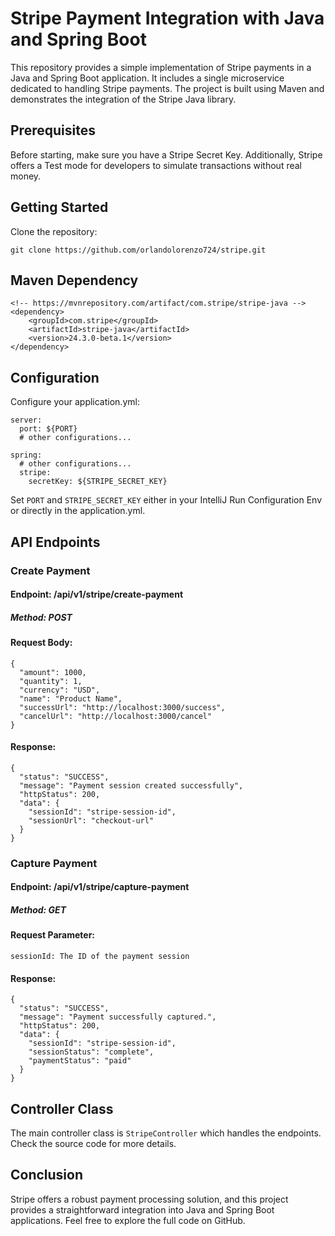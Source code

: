 # Stripe Payment Integration with Java and Spring Boot

This repository provides a simple implementation of Stripe payments in a Java and Spring Boot application. It includes a single microservice dedicated to handling Stripe payments. The project is built using Maven and demonstrates the integration of the Stripe Java library.

## Prerequisites

Before starting, make sure you have a Stripe Secret Key. Additionally, Stripe offers a Test mode for developers to simulate transactions without real money.

## Getting Started

Clone the repository:

```git clone https://github.com/orlandolorenzo724/stripe.git```

## Maven Dependency
```
<!-- https://mvnrepository.com/artifact/com.stripe/stripe-java -->
<dependency>
    <groupId>com.stripe</groupId>
    <artifactId>stripe-java</artifactId>
    <version>24.3.0-beta.1</version>
</dependency>
```

## Configuration
Configure your application.yml:

```
server:
  port: ${PORT}
  # other configurations...

spring:
  # other configurations...
  stripe:
    secretKey: ${STRIPE_SECRET_KEY}
```

Set ```PORT``` and ```STRIPE_SECRET_KEY``` either in your IntelliJ Run Configuration Env or directly in the application.yml.

## API Endpoints
### Create Payment
#### Endpoint: /api/v1/stripe/create-payment
##### Method: POST
#### Request Body:

```
{
  "amount": 1000,
  "quantity": 1,
  "currency": "USD",
  "name": "Product Name",
  "successUrl": "http://localhost:3000/success",
  "cancelUrl": "http://localhost:3000/cancel"
}
```
#### Response:
```
{
  "status": "SUCCESS",
  "message": "Payment session created successfully",
  "httpStatus": 200,
  "data": {
    "sessionId": "stripe-session-id",
    "sessionUrl": "checkout-url"
  }
}
```

### Capture Payment
#### Endpoint: /api/v1/stripe/capture-payment
##### Method: GET
#### Request Parameter:
```
sessionId: The ID of the payment session
```
#### Response:
```
{
  "status": "SUCCESS",
  "message": "Payment successfully captured.",
  "httpStatus": 200,
  "data": {
    "sessionId": "stripe-session-id",
    "sessionStatus": "complete",
    "paymentStatus": "paid"
  }
}

```

## Controller Class
The main controller class is ```StripeController``` which handles the endpoints. Check the source code for more details.

## Conclusion

Stripe offers a robust payment processing solution, and this project provides a straightforward integration into Java and Spring Boot applications. Feel free to explore the full code on GitHub.
